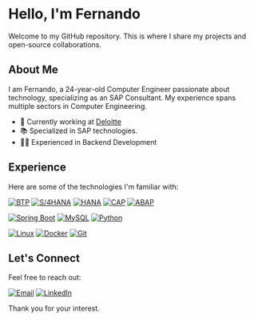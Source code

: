 # Hello, I'm Fernando

Welcome to my GitHub repository. This is where I share my projects and open-source collaborations.

## About Me

I am Fernando, a 24-year-old Computer Engineer passionate about technology, specializing as an SAP Consultant. My experience spans multiple sectors in Computer Engineering.

- 💼 Currently working at [Deloitte](https://www.deloitte.com/)
- 📚 Specialized in SAP technologies.
- 👨‍💻 Experienced in Backend Development

## Experience

Here are some of the technologies I'm familiar with:

[![BTP](https://img.shields.io/badge/BTP-0FAAFF?style=for-the-badge&logo=sap&logoColor=white)](https://www.sap.com/products/technology-platform/what-is-sap-business-technology-platform.html)
[![S/4HANA](https://img.shields.io/badge/SAPS%2F4HANA-0FAAFF?style=for-the-badge&logo=sap&logoColor=white)](https://www.sap.com/products/erp/s4hana.html)
[![HANA](https://img.shields.io/badge/HANA-0FAAFF?style=for-the-badge&logo=sap&logoColor=white)](https://www.sap.com/products/technology-platform/hana/what-is-sap-hana.html)
[![CAP](https://img.shields.io/badge/CAP-0FAAFF?style=for-the-badge&logo=sap&logoColor=white)](https://cap.cloud.sap/docs/)
[![ABAP](https://img.shields.io/badge/ABAP-0FAAFF?style=for-the-badge&logo=sap&logoColor=white)](https://www.sap.com/products/technology-platform/abap.html)

[![Spring Boot](https://img.shields.io/badge/Spring%20Boot-6DB33F?style=for-the-badge&logo=spring&logoColor=white)](https://spring.io/projects/spring-boot)
[![MySQL](https://img.shields.io/badge/MySQL-4479A1?style=for-the-badge&logo=mysql&logoColor=white)](https://www.mysql.com/)
[![Python](https://img.shields.io/badge/Python-3670A0?style=for-the-badge&logo=python&logoColor=ffdd54)](https://www.python.org/)

[![Linux](https://img.shields.io/badge/Linux-FCC624?style=for-the-badge&logo=linux&logoColor=black)](https://www.linux.org/)
[![Docker](https://img.shields.io/badge/Docker-384d54?style=for-the-badge&logo=Docker&logoColor=0db7ed)](https://www.docker.com/)
[![Git](https://img.shields.io/badge/Git-F05032?style=for-the-badge&logo=git&logoColor=white)](https://git-scm.com/)

## Let's Connect

Feel free to reach out:

[![Email](https://img.shields.io/badge/Email-D14836?style=for-the-badge&logo=gmail&logoColor=white)](mailto:RBFernando99@gmail.com)
[![LinkedIn](https://img.shields.io/badge/LinkedIn-0A66C2?style=for-the-badge&logo=linkedin&logoColor=white)](https://www.linkedin.com/in/RBFernando99/)

Thank you for your interest.

